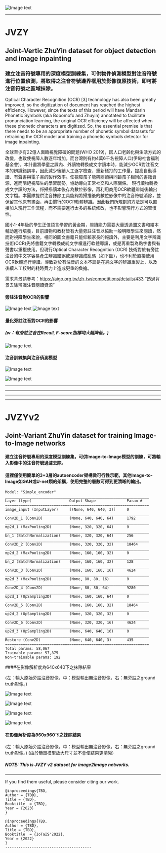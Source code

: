 ![Image text](https://github.com/vscv/JVZY/blob/main/ZhuYin_64-128_ckpt_evl_results_crop.gif)

---------------------------------------


# JVZY
## Joint-Vertic ZhuYin dataset for object detection and image inpainting

### 建立注音符號專用的深度模型訓練集，可供物件偵測模型對注音符號進行位置偵測，將取得之注音符號邊界框用於影像復原技術，即可將注音符號之區域抹除。

Optical Character Recognition (OCR) [3] technology has also been greatly improved, so the digitization of document has reached the highest efficiency. However, since the texts of this period will have Mandarin Phonetic Symbols (aka Bopomofo and Zhuyin) annotated to facilitate pronunciation learning, the original OCR efficiency will be affected when these phonetic characters are digitized. So,  the essential premise is that there needs to be an appropriate number of phonetic symbol datasets for retraining the OCR model and training a phonetic symbols detector for image inpainting.

全球至少有22億人面臨視覺障礙的問題(WHO 2019)，因人口老齡化與生活方式的改變，也致使視障人數逐年增加。而台灣則有約4萬6千名視障人口(伊甸社會福利基金會)。本計畫將學童之課內、外讀物轉換成文字讀本時，能減少OCR對注音文本的辨識錯誤率，因此減少後續人工逐字檢查、重新繕打的工作量，提高自動導讀、有聲書與電子書的製作效率。使視障孩子能夠閱讀與同齡孩子相同的書籍資源，進而阻絕視障生的學習弱勢，協助導向正常社交和人際關係。
現行讀物轉換成文字讀的方法，係掃描讀本後存為數位影像，再利用商用OCR軟體辨識後輸出文字檔。本團隊提供注音抹除工具能夠將掃描後的數位影像中的注音符號消除，並保留其他原有畫面，再由慣行的OCR軟體辨識。因此我們所規劃的方法是可以直接加入現行工作流程，而不需要進行太多的系統修改，也不影響現行方式的習慣性。

國小1-4年級的學生正值語言學習的黃金期，閱讀能力需要大量透過圖文書和繪本輔助進行培養，目前讀物和教材皆有大量旁註注音以協助一般明眼學生來閱讀，然而對視障學生來說，相同的圖文書籍只能仰賴家長的報讀外，主要是利用文字辨識技術(OCR)先將書籍文字轉換成純文字檔進行軟體導讀，或是再重製為點字書與有聲書以重複使用。但現行Optical Character Recognition (OCR) 技術對於有旁註注音的中文字容易產生辨識錯誤或是辨識成亂碼（如下圖），也不利於直接使用OCR軟體進行導讀。導致對於有注音的文本不論是在純文字的辨識重製上，以及後續人工校對的耗時費力上造成更重的負擔。

需求背景請參考：https://aigo.org.tw/zh-tw/competitions/details/433 “透過背景去除辨識注音閱讀資源”

#### 旁註注音對OCR的影響
![Image text](https://github.com/vscv/JVZY/blob/main/samples/v1_1_issue.jpg)
![Image text](https://github.com/vscv/JVZY/blob/main/samples/v1_2_issue.jpg)

#### 量化旁註注音對OCR的影響
##### (w：有旁註注音在Recall, F-score指標均大幅降低。)

![Image text](https://github.com/vscv/JVZY/blob/main/samples/fig6.jpg)

#### 注音訓練集與注音偵測模型 
![Image text](https://github.com/vscv/JVZY/blob/main/samples/v1_3_workflow.jpg)

![Image text](https://github.com/vscv/JVZY/blob/main/samples/v1_4_zy_detection.jpg)
  
  
  
---------------------------------------
---------------------------------------

---------------------------------------
---------------------------------------

# JVZYv2
## Joint-Variant ZhuYin dataset for training Image-to-Image networks

#### 建立注音符號專用的深度模型訓練集，可供Image-to-Image模型的訓練，可將輸入影像中的注音符號過濾去除。


#### 這裡僅使用簡單的3+3層的autoencoder架構做可行性示範，其他Image-to-Image如GAN或U-net類的架構，使用完整的層數可得到更清晰的輸出。

```
Model: "Simple_encoder"
_________________________________________________________________
Layer (type)                 Output Shape              Param #   
=================================================================
image_input (InputLayer)     [(None, 640, 640, 3)]     0         
_________________________________________________________________
Conv2D_1 (Conv2D)            (None, 640, 640, 64)      1792      
_________________________________________________________________
mp2d_1 (MaxPooling2D)        (None, 320, 320, 64)      0         
_________________________________________________________________
bn_1 (BatchNormalization)    (None, 320, 320, 64)      256       
_________________________________________________________________
Conv2D_2 (Conv2D)            (None, 320, 320, 32)      18464     
_________________________________________________________________
mp2d_2 (MaxPooling2D)        (None, 160, 160, 32)      0         
_________________________________________________________________
bn_2 (BatchNormalization)    (None, 160, 160, 32)      128       
_________________________________________________________________
Conv2D_3 (Conv2D)            (None, 160, 160, 16)      4624      
_________________________________________________________________
mp2d_3 (MaxPooling2D)        (None, 80, 80, 16)        0         
_________________________________________________________________
Conv2D_4 (Conv2D)            (None, 80, 80, 64)        9280      
_________________________________________________________________
up2d_1 (UpSampling2D)        (None, 160, 160, 64)      0         
_________________________________________________________________
Conv2D_5 (Conv2D)            (None, 160, 160, 32)      18464     
_________________________________________________________________
up2d_2 (UpSampling2D)        (None, 320, 320, 32)      0         
_________________________________________________________________
Conv2D_6 (Conv2D)            (None, 320, 320, 16)      4624      
_________________________________________________________________
up2d_3 (UpSampling2D)        (None, 640, 640, 16)      0         
_________________________________________________________________
Restore (Conv2D)             (None, 640, 640, 3)       435       
=================================================================
Total params: 58,067
Trainable params: 57,875
Non-trainable params: 192
```

####在影像解析度為640x640下之抹除結果

(左：輸入原始旁註注音影像，中：模型輸出無注音影像，右：無旁註之ground truth影像。)

![Image text](https://github.com/vscv/JVZY/blob/main/samples/zhuyin_result_evl_hyperp_64to128x2_640_32_[1].jpg)

![Image text](https://github.com/vscv/JVZY/blob/main/samples/zhuyin_result_evl_hyperp_64to128x2_640_32_[19].jpg)

![Image text](https://github.com/vscv/JVZY/blob/main/samples/zhuyin_result_evl_hyperp_64to128x2_640_32_[25].jpg)

![Image text](https://github.com/vscv/JVZY/blob/main/samples/zhuyin_result_evl_hyperp_64to128x2_640_32_[29].jpg)



#### 在影像解析度為960x960下之抹除結果
(左：輸入原始旁註注音影像，中：模型輸出無注音影像，右：無旁註之ground truth影像。)
(由於簡單模型放大尺寸並不會使結果更清晰)


##### NOTE: This is JVZY v2 dataset for image2image networks.

---------------------------------------

If you find them useful, please consider citing our work. 
```
@inproceedings{TBD,
Author = {TBD},
Title = {TBD},
Booktitle  = {TBD},
Year = {2023}
}
```

```
@inproceedings{TBD,
Author = {TBD},
Title = {TBD},
Booktitle  = {IoTaIS'2022},
Year = {2022}
}
---------------------------------------

